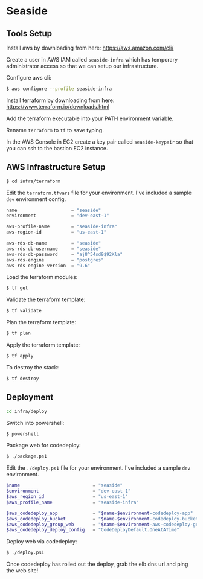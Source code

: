 # Seaside

## Tools Setup

Install aws by downloading from here: https://aws.amazon.com/cli/

Create a user in AWS IAM called `seaside-infra` which has temporary administrator access so that we can setup our infrastructure. 

Configure aws cli: 

````sh
$ aws configure --profile seaside-infra
````

Install terraform by downloading from here: https://www.terraform.io/downloads.html

Add the terraform executable into your PATH environment variable. 

Rename `terraform` to `tf` to save typing.

In the AWS Console in EC2 create a key pair called `seaside-keypair` so that you can ssh to the bastion EC2 instance.

## AWS Infrastructure Setup

````sh
$ cd infra/terraform
````

Edit the `terraform.tfvars` file for your environment. I've included a sample `dev` environment config.

````tf
name                    = "seaside"
environment             = "dev-east-1"

aws-profile-name        = "seaside-infra"
aws-region-id           = "us-east-1"

aws-rds-db-name         = "seaside"
aws-rds-db-username     = "seaside"
aws-rds-db-password     = "aj8^54sd9$92Kla"
aws-rds-engine          = "postgres"
aws-rds-engine-version  = "9.6"

````

Load the terraform modules:

````sh
$ tf get
````

Validate the terraform template:

````sh
$ tf validate
````

Plan the terraform template:

````sh
$ tf plan
````

Apply the terraform template:

````sh
$ tf apply
````

To destroy the stack:

````sh
$ tf destroy
````

## Deployment

````sh
cd infra/deploy
````

Switch into powershell:

````sh
$ powershell
````

Package web for codedeploy:

````sh
$ ./package.ps1
````

Edit the `./deploy.ps1` file for your environment. I've included a sample `dev` environment.

````powershell
$name                           = "seaside"
$environment                    = "dev-east-1"
$aws_region_id                  = "us-east-1"
$aws_profile_name               = "seaside-infra"

$aws_codedeploy_app             = "$name-$environment-codedeploy-app"
$aws_codedeploy_bucket          = "$name-$environment-codedeploy-bucket"
$aws_codedeploy_group_web       = "$name-$environment-aws-codedeploy-group-web"
$aws_codedeploy_deploy_config   = "CodeDeployDefault.OneAtATime"
````

Deploy web via codedeploy:

````sh
$ ./deploy.ps1
````

Once codedeploy has rolled out the deploy, grab the elb dns url and ping the web site!